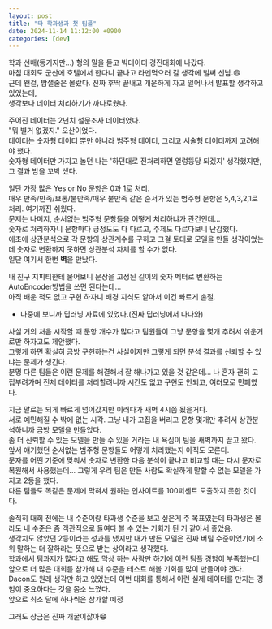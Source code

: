 ```yaml
---
layout: post
title: "타 학과생과 첫 팀플"
date: 2024-11-14 11:12:00 +0900
categories: [dev]
---
```


학과 선배(동기지만...) 형의 말을 듣고 빅데이터 경진대회에 나갔다.  
마침 대회도 군산에 호텔에서 한다니 끝나고 라멘먹으러 갈 생각에 벌써 신남.😄  
근데 왠걸, 밤샐줄은 몰랐다. 진짜 후딱 끝내고 개운하게 자고 일어나서 발표할 생각하고 있었는데,  
생각보다 데이터 처리하기가 까다로웠다.  

주어진 데이터는 2년치 설문조사 데이터였다.  
"뭐 별거 없겠지." 오산이었다.  
데이터는 숫자형 데이터 뿐만 아니라 범주형 데이터, 그리고 서술형 데이터까지 고려해야 했다.  
숫자형 데이터만 가지고 놀던 나는 '하던대로 전처리하면 얼렁뚱당 되겠지' 생각했지만, 그 결과 밤을 꼬박 샜다.  

일단 가장 많은 Yes or No 문항은 0과 1로 처리.  
매우 만족/만족/보통/불만족/매우 불만족 같은 순서가 있는 범주형 문항은 5,4,3,2,1로 처리. 여기까진 쉬웠다.  
문제는 나머지, 순서없는 범주형 문항들을 어떻게 처리하냐가 관건인데...  
숫자로 처리하자니 문항마다 긍정도도 다 다르고, 주제도 다르다보니 난감했다.  
애초에 상관분석으로 각 문항의 상관계수를 구하고 그걸 토대로 모델을 만들 생각이었는데 숫자로 변환하지 못하면 상관분석 자체를 할 수가 없다.  
일단 여기서 한번 **벽**을 만났다.  

내 친구 지피티한테 물어보니 문장을 고정된 길이의 숫자 벡터로 변환하는 AutoEncoder방법을 쓰면 된다는데...  
아직 배운 적도 없고 구현 하자니 배경 지식도 얕아서 이건 빠르게 손절.
+ 나중에 보니까 딥러닝 자료에 있었다.(진짜 딥러닝에서 다나와)
  
사실 거의 처음 시작할 때 문항 개수가 많다고 팀원들이 그냥 문항을 몇개 추려서 쉬운거로만 하자고도 제안했다.  
그렇게 하면 확실히 금방 구현하는건 사실이지만 그렇게 되면 분석 결과를 신뢰할 수 있냐는 문제가 생긴다.  
분명 다른 팀들은 이런 문제를 해결해서 잘 해나가고 있을 것 같은데... 
나 혼자 괜히 고집부려가며 전체 데이터를 처리할려니까 시간도 없고 구현도 안되고, 여러모로 민폐였다.  

지금 말로는 되게 빠르게 넘어갔지만 이러다가 새벽 4시쯤 됬을거다.  
서로 예민해질 수 밖에 없는 시각. 그냥 내가 고집을 버리고 문항 몇개만 추려서 상관분석하니까 금방 모델을 만들었다.  
좀 더 신뢰할 수 있는 모델을 만들 수 있을 거라는 내 욕심이 팀을 새벽까지 끌고 왔다.  
앞서 얘기했던 순서없는 범주형 문항들도 어떻게 처리했는지 아직도 모른다.  
문자를 어떤 기준에 맞춰서 숫자로 변환한 다음 분석이 끝나고 비교할 때는 다시 문자로 복원해서 사용했는데...
그렇게 우리 팀은 만든 사람도 확실하게 말할 수 없는 모델을 가지고 2등을 했다.  
다른 팀들도 똑같은 문제에 막혀서 원하는 인사이트를 100퍼센트 도출하지 못한 것이다.  

솔직히 대회 전에는 내 수준이랑 타과생 수준을 보고 싶은게 주 목표였는데 타과생은 몰라도 내 수준은 좀 객관적으로 들여다 볼 수 있는 기회가 된 거 같아서 좋았음.  
생각치도 않았던 2등이라는 성과를 냈지만 내가 만든 모델은 진짜 버릴 수준이었기에 소위 말하는 더 잘하라는 뜻으로 받는 상이라고 생각했다.  
학과에서 팀과제가 많다고 해도 막상 하는 사람만 하기에 이런 팀플 경험이 부족했는데 앞으로 더 많은 대회를 참가해 내 수준을 테스트 해볼 기회를 많이 만들어야 겠다.  
Dacon도 원래 생각만 하고 있었는데 이번 대회를 통해서 이런 실제 데이터를 만지는 경험이 중요하다는 것을 몸소 느꼈다.  
앞으로 최소 달에 하나씩은 참가할 예정  



그래도 상금은 진짜 개꿀이잖아😁

